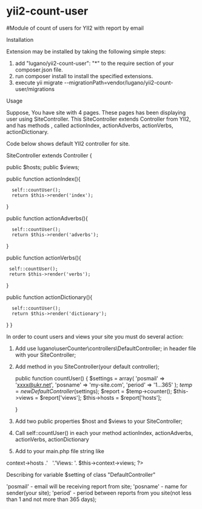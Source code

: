 # yii2-count-user
#Module of count of users for YII2 with report by email

Installation
 
Extension may be installed by taking the following simple steps:

 1. add "lugano/yii2-count-user": "*" to the require section of your composer.json file.
 2. run composer install to install the specified extensions.
 3. execute yii migrate --migrationPath=vendor/lugano/yii2-count-user/migrations
 
Usage

Suppose, You have site with 4 pages. These pages has been displaying user using 
SiteController. This SiteController extends Controller from YII2, and has methods , called
actionIndex, actionAdverbs, actionVerbs, actionDictionary.

Code below shows default YII2 controller for site.

SiteController extends Controller
{

   public $hosts;
   public $views;
   
   public function actionIndex(){
      
      self::countUser();
      return $this->render('index');
   }
   
   public function actionAdverbs(){
   
      self::countUser();
      return $this->render('adverbs');
   }
   
   public function actionVerbs(){
   
     self::countUser();
     return $this->render('verbs');
   }
   
   public function actionDictionary(){
   
      self::countUser();
      return $this->render('dictionary');
   }
}
 
In order to count users and views your site you must do several action:

1) Add use lugano\userCounter\controllers\DefaultController; in header file with your SiteController;

2) Add method in you SiteController(your default controller);
   
    public function countUser()
    {
	        $settings = array(
			                   'posmail' => 'xxxx@ukr.net',
			                   'posname' => 'my-site.com',
					   'period' => '1...365'
			                   );
            $temp = new DefaultController($settings);
            $report = $temp->counter();
            $this->views = $report['views'];
	    $this->hosts = $report['hosts'];
        
    }

3) Add two public properties $host and $views to your SiteController;

4) Call self::countUser() in each your method actionIndex, actionAdverbs, actionVerbs, actionDictionary
   
5) Add to your main.php file string like 
<?php echo 'Users:&nbsp; ' .$this->context->hosts .' &nbsp; '.'Views:&nbsp;'. $this->context->views; ?> 

Describing for variable $setting of class "DefaultController"

'posmail' - email will be receiving report from site;
'posname' - name for sender(your site);
'period' - period between reports from you site(not less than 1 and not more than 365 days);
